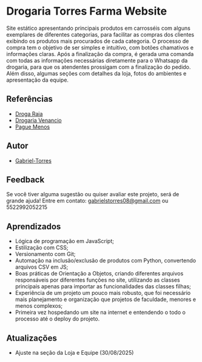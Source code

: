# Drogaria Torres Farma Website 


Site estático apresentando principais produtos em carrosséis com alguns exemplares de diferentes categorias, para facilitar as compras dos clientes exibindo os produtos mais procurados de cada categoria. O processo de compra tem o objetivo de ser simples e intuitivo, com botões chamativos e informações claras. Após a finalização da compra, é gerada uma comanda com todas as informações necessárias diretamente para o Whatsapp da drogaria, para que os atendentes prossigam com a finalização do pedido. Além disso, algumas seções com detalhes da loja, fotos do ambientes e apresentação da equipe.


## Referências

 - [Droga Raia](https://www.drogaraia.com.br/?gad_source=1&gad_campaignid=20844179909&gbraid=0AAAAADoNdO-9UaRcBi9hWLmo3mkd3DvIl&gclid=Cj0KCQjwsNnCBhDRARIsAEzia4C1wlUymprHaCDc_FJ31YYJ2HwOZ2ljcB0f-JS3Hi4UbvWV2uh5EkQaAtoyEALw_wcB)
 - [Drogaria Venancio](https://www.drogariavenancio.com.br/?srsltid=AfmBOorZjMndz-a2rmDTX2l0UjEiPKRdl3GBEs7Hv65AUKGipn0czoyP)
 - [Pague Menos](https://www.paguemenos.com.br/?srsltid=AfmBOooJKU7HzPtM6v44FabkHexAju-ODFeyJCVBg8O3ZFvP9TMo7nJQ)


## Autor

- [Gabriel-Torres](https://github.com/gabTorres2003)


## Feedback

Se você tiver alguma sugestão ou quiser avaliar este projeto, será de grande ajuda! Entre em contato: gabrielstorres08@gmail.com ou 5522992052215


## Aprendizados
 
- Lógica de programação em JavaScript;
- Estilização com CSS;
- Versionamento com Git;
- Automação na inclusão/exclusão de produtos com Python, convertendo arquivos CSV em JS;
- Boas práticas de Orientação a Objetos, criando diferentes arquivos responsáveis por diferentes funções no site, utilizando as classes principais apenas para importar as funcionalidades das classes filhas;
- Experiência de um projeto um pouco mais robusto, que foi necessário mais planejamento e organização que projetos de faculdade, menores e menos complexos;
- Primeira vez hospedando um site na internet e entendendo o todo o processo até o deploy do projeto.

## Atualizações

- Ajuste na seção da Loja e Equipe (30/08/2025)




